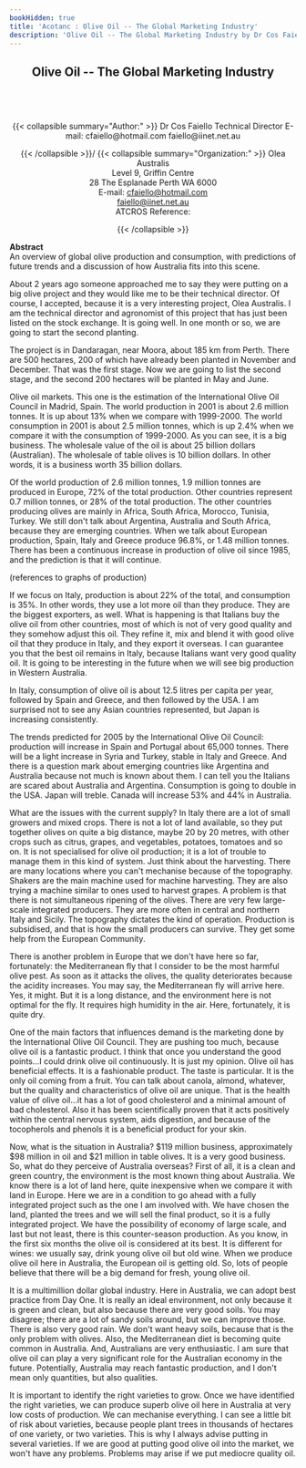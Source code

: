 ```yaml
---
bookHidden: true
title: 'Acotanc : Olive Oil -- The Global Marketing Industry'
description: 'Olive Oil -- The Global Marketing Industry by Dr Cos Faiello at ACONTAC 2001 conference'
---
```

<body>
<center></center>
<center><h2>
Olive Oil -- The Global Marketing Industry
</h2></center>
<br/><br/><center><h3></h3><div>{{< collapsible summary="Author:" >}}
<span id="1">Dr Cos Faiello  
Technical Director  
E-mail: cfaiello@hotmail.com  
faiello@iinet.net.au  
</span>  
  
{{< /collapsible >}}/
{{< collapsible summary="Organization:" >}}
<span id="2">Olea Australis  
Level 9, Griffin Centre  
28 The Esplanade Perth WA 6000  
E-mail: cfaiello@hotmail.com  
faiello@iinet.net.au  
ATCROS Reference:</span>  
  
  
  
{{< /collapsible >}}
</div>
</center>
<p>
<b>Abstract</b><br/>
An  overview of global olive production and consumption, with predictions of future trends and a discussion of how Australia fits into this scene.</p>
<p>
About 2 years ago someone approached me to say they were putting on a big olive project and they would like me to be their technical director.  Of course, I accepted, because it is a very interesting project, Olea Australis.  I am the technical director and agronomist of this project that has just been listed on the stock exchange.  It is going well.  In one month or so, we are going to start the second planting.</p>
<p>
The project is in Dandaragan, near Moora, about 185 km from Perth.  There are 500 hectares, 200 of which have already been planted in November and December.  That was the first stage.  Now we are going to list the second stage, and the second 200 hectares will be planted in May and June.</p>
<p>
Olive oil markets.  This one is the estimation of the International Olive Oil Council in Madrid, Spain.  The world production in 2001 is about 2.6 million tonnes.  It is up about 13% when we compare with 1999-2000.  The world consumption in 2001 is about 2.5 million tonnes, which is up 2.4% when we compare it with the consumption of 1999-2000.  As you can see, it is a big business.  The wholesale value of the oil is about 25 billion dollars (Australian).  The wholesale of table olives is 10 billion dollars.  In other words, it is a business worth 35 billion dollars.</p>
<p>
Of the world production of 2.6 million tonnes, 1.9 million tonnes are produced in Europe, 72% of the total production.  Other countries represent 0.7 million tonnes, or 28% of the total production.  The other countries producing olives are mainly in Africa, South Africa, Morocco, Tunisia, Turkey.  We still don't talk about Argentina, Australia and South Africa, because they are emerging countries.  When we talk about European production, Spain, Italy and Greece produce 96.8%, or 1.48 million tonnes.  There has been a continuous increase in production of olive oil since 1985, and the prediction is that it will continue.</p>
<p>
(references to graphs of production)</p>
<p>
If we focus on Italy, production is about 22% of the total, and consumption is 35%.  In other words, they use a lot more oil than they produce.  They are the biggest exporters, as well.  What is happening is that Italians buy the olive oil from other countries, most of which is not of very good quality and they somehow adjust this oil.  They refine it, mix and blend it with good olive oil that they produce in Italy, and they export it overseas.  I can guarantee you that the best oil remains in Italy, because Italians want very good quality oil.  It is going to be interesting in the future when we will see big production in Western Australia.</p>
<p>
In Italy, consumption of olive oil is about 12.5 litres per capita per year, followed by Spain and Greece, and then followed by the USA.  I am surprised not to see any Asian countries represented, but Japan is increasing consistently.</p>
<p>
The trends predicted for 2005 by the International Olive Oil Council:  production will increase in Spain and Portugal about 65,000 tonnes.  There will be a light increase in Syria and Turkey, stable in Italy and Greece.  And there is a question mark about emerging countries like Argentina and Australia because not much is known about them.  I can tell you the Italians are scared about Australia and Argentina.  Consumption is going to double in the USA.  Japan will treble.  Canada will increase 53% and 44% in Australia.</p>
<p>
What are the issues with the current supply?  In Italy there are a lot of small growers and mixed crops.  There is not a lot of land available, so they put together olives on quite a big distance, maybe 20 by 20 metres, with other crops such as citrus, grapes, and vegetables, potatoes, tomatoes and so on.  It is not specialised for olive oil production; it is a lot of trouble to manage them in this kind of system.  Just think about the harvesting.  There are many locations where you can't mechanise because of the topography.  Shakers are the main machine used for machine harvesting.  They are also trying a machine similar to ones used to harvest grapes.  A problem is that there is not simultaneous ripening of the olives.  There are very few large-scale integrated producers.  They are more often in central and northern Italy and Sicily.  The topography dictates the kind of operation.  Production is subsidised, and that is how the small producers can survive.  They get some help from the European Community.</p>
<p>
There is another problem in Europe that we don't have here so far, fortunately: the Mediterranean fly that I consider to be the most harmful olive pest.  As soon as it attacks the olives, the quality deteriorates because the acidity increases.  You may say, the Mediterranean fly will arrive here.  Yes, it might.  But it is a long distance, and the environment here is not optimal for the fly.  It requires high humidity in the air.  Here, fortunately, it is quite dry.</p>
<p>
One of the main factors that influences demand is the marketing done by the International Olive Oil Council.  They are pushing too much, because olive oil is a fantastic product.  I think that once you understand the good points...I could drink olive oil continuously.  It is just my opinion.  Olive oil has beneficial effects.  It is a fashionable product.  The taste is particular.  It is the only oil coming from a fruit.  You can talk about canola, almond, whatever, but the quality and characteristics of olive oil are unique.  That is the health value of olive oil...it has a lot of good cholesterol and a minimal amount of bad cholesterol.  Also it has been scientifically proven that it acts positively within the central nervous system, aids digestion, and because of the tocopherols and phenols it is a beneficial product for your skin.</p>
<p>
Now, what is the situation in Australia?  $119 million business, approximately $98 million in oil and $21 million in table olives.  It is a very good business.  So, what do they perceive of Australia overseas?  First of all, it is a clean and green country, the environment is the most known thing about Australia.  We know there is a lot of land here, quite inexpensive when we compare it with land in Europe.  Here we are in a condition to go ahead with a fully integrated project such as the one I am involved with.  We have chosen the land, planted the trees and we will sell the final product, so it is a fully integrated project.  We have the possibility of economy of large scale, and last but not least, there is this counter-season production.  As you know, in the first six months the olive oil is considered at its best.  It is different for wines:  we usually say, drink young olive oil but old wine.  When we produce olive oil here in Australia, the European oil is getting old.  So, lots of people believe that there will be a big demand for fresh, young olive oil.</p>
<p>
It is a multimillion dollar global industry.  Here in Australia, we can adopt best practice from Day One.  It is really an ideal environment, not only because it is green and clean, but also because there are very good soils.  You may disagree; there are a lot of sandy soils around, but we can improve those.  There is also very good rain.  We don't want heavy soils, because that is the only problem with olives.  Also, the Mediterranean diet is becoming quite common in Australia.  And, Australians are very enthusiastic.  I am sure that olive oil can play a very significant role for the Australian economy in the future.  Potentially, Australia may reach fantastic production, and I don't mean only quantities, but also qualities.</p>
<p>
It is important to identify the right varieties to grow.  Once we have identified the right varieties, we can produce superb olive oil here in Australia at very low costs of production.  We can mechanise everything.  I can see a little bit of risk about varieties, because people plant trees in thousands of hectares of one variety, or two varieties.  This is why I always advise putting in several varieties.  If we are good at putting good olive oil into the market, we won't have any problems.  Problems may arise if we put mediocre quality oil.</p>

</body>

